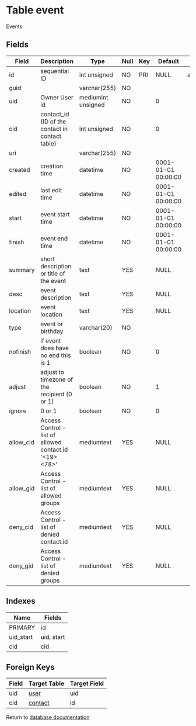Table event
===========

Events

Fields
------

| Field     | Description                                            | Type               | Null | Key | Default             | Extra          |
| --------- | ------------------------------------------------------ | ------------------ | ---- | --- | ------------------- | -------------- |
| id        | sequential ID                                          | int unsigned       | NO   | PRI | NULL                | auto_increment |
| guid      |                                                        | varchar(255)       | NO   |     |                     |                |
| uid       | Owner User id                                          | mediumint unsigned | NO   |     | 0                   |                |
| cid       | contact_id (ID of the contact in contact table)        | int unsigned       | NO   |     | 0                   |                |
| uri       |                                                        | varchar(255)       | NO   |     |                     |                |
| created   | creation time                                          | datetime           | NO   |     | 0001-01-01 00:00:00 |                |
| edited    | last edit time                                         | datetime           | NO   |     | 0001-01-01 00:00:00 |                |
| start     | event start time                                       | datetime           | NO   |     | 0001-01-01 00:00:00 |                |
| finish    | event end time                                         | datetime           | NO   |     | 0001-01-01 00:00:00 |                |
| summary   | short description or title of the event                | text               | YES  |     | NULL                |                |
| desc      | event description                                      | text               | YES  |     | NULL                |                |
| location  | event location                                         | text               | YES  |     | NULL                |                |
| type      | event or birthday                                      | varchar(20)        | NO   |     |                     |                |
| nofinish  | if event does have no end this is 1                    | boolean            | NO   |     | 0                   |                |
| adjust    | adjust to timezone of the recipient (0 or 1)           | boolean            | NO   |     | 1                   |                |
| ignore    | 0 or 1                                                 | boolean            | NO   |     | 0                   |                |
| allow_cid | Access Control - list of allowed contact.id &#039;&lt;19&gt;&lt;78&gt;&#039; | mediumtext         | YES  |     | NULL                |                |
| allow_gid | Access Control - list of allowed groups                | mediumtext         | YES  |     | NULL                |                |
| deny_cid  | Access Control - list of denied contact.id             | mediumtext         | YES  |     | NULL                |                |
| deny_gid  | Access Control - list of denied groups                 | mediumtext         | YES  |     | NULL                |                |

Indexes
------------

| Name      | Fields     |
| --------- | ---------- |
| PRIMARY   | id         |
| uid_start | uid, start |
| cid       | cid        |

Foreign Keys
------------

| Field | Target Table | Target Field |
|-------|--------------|--------------|
| uid | [user](help/database/db_user) | uid |
| cid | [contact](help/database/db_contact) | id |

Return to [database documentation](help/database)
